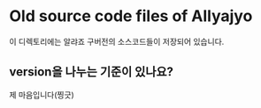 # Old source code files of Allyajyo
이 디렉토리에는 알랴죠 구버전의 소스코드들이 저장되어 있습니다.

## version을 나누는 기준이 있나요?
제 마음입니다(찡긋)
